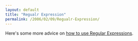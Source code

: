 ```yaml
---
layout: default
title: "Regualr Expression"
permalink: /2006/02/09/Regualr-Expression/
---
```


Here's some more advice on <a href="http://gnosis.cx/publish/programming/regular_expressions.html" target="_blank">how to use Regular Expressions</a>.<br/>